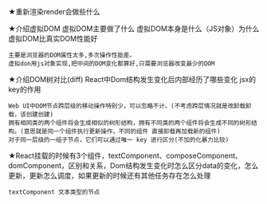 ★重新渲染render会做些什么


★介绍虚拟DOM 虚拟DOM主要做了什么 虚拟DOM本身是什么（JS对象）为什么虚拟DOM比真实DOM性能好

    主要是浏览器的DOM属性太多,多次操作性能差。
    虚拟don用js对象实现,把中间的DOM变化都算好,只需要浏览器改变最少的DOM

★介绍DOM树对比(diff) React中Dom结构发生变化后内部经历了哪些变化 jsx的key的作用

    Web UI中DOM节点跨层级的移动操作特别少，可以忽略不计。(不考虑跨层情况就是改卸载卸载，该创建创建)
    拥有相同类的两个组件将会生成相似的树形结构，拥有不同类的两个组件将会生成不同的树形结构。(意思就是同一个组件执行更新操作，不同的组件 直接卸载再加载新的组件)
    对于同一层级的一组子节点，它们可以通过唯一 key 进行区分(不加的化暴力比较)

★React挂载的时候有3个组件，textComponent、composeComponent、domComponent，区别和关系，Dom结构发生变化时怎么区分data的变化，怎么更新，更新怎么调度，如果更新的时候还有其他任务存在怎么处理

    textComponent 文本类型的节点